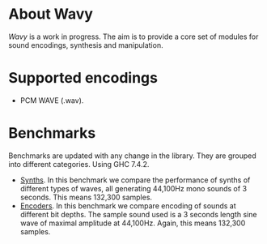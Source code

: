 
# About Wavy #

*Wavy* is a work in progress. The aim is to provide a core set of modules for sound encodings, synthesis
and manipulation.

# Supported encodings #

* PCM WAVE (.wav).

# Benchmarks #

Benchmarks are updated with any change in the library.
They are grouped into different categories. Using GHC 7.4.2.

* [Synths](http://daniel-diaz.github.com/wavy/wavy-bench-synth.html). In this benchmark we
compare the performance of synths of different types of waves, all generating 44,100Hz mono sounds
of 3 seconds. This means 132,300 samples.
* [Encoders](http://daniel-diaz.github.com/wavy/wavy-bench-encoding.html). In this benchmark
we compare encoding of sounds at different bit depths. The sample sound used is a 3 seconds length
sine wave of maximal amplitude at 44,100Hz. Again, this means 132,300 samples.